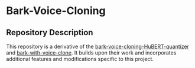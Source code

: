 # Bark-Voice-Cloning

## Repository Description

This repository is a derivative of the [bark-voice-cloning-HuBERT-quantizer](https://github.com/gitmylo/bark-voice-cloning-HuBERT-quantizer.git) and [bark-with-voice-clone](https://github.com/serp-ai/bark-with-voice-clone.git). It builds upon their work and incorporates additional features and modifications specific to this project.

